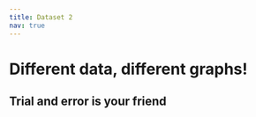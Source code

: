 ```yaml
---
title: Dataset 2
nav: true
---
```


# Different data, different graphs!

## Trial and error is your friend
